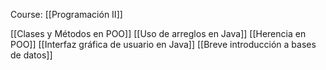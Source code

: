 Course: [[Programación II]]

[[Clases y Métodos en POO]]
[[Uso de arreglos en Java]]
[[Herencia en POO]]
[[Interfaz gráfica de usuario en Java]]
[[Breve introducción a bases de datos]]